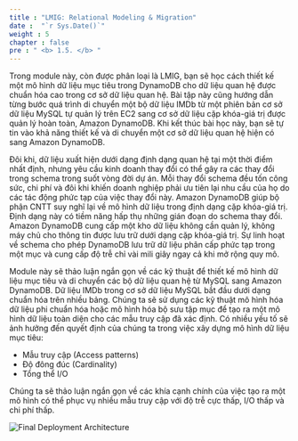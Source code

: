 ```yaml
---
title : "LMIG: Relational Modeling & Migration"
date :  "`r Sys.Date()`" 
weight : 5
chapter : false
pre : " <b> 1.5. </b> "
---
```


Trong module này, còn được phân loại là LMIG, bạn sẽ học cách thiết kế một mô hình dữ liệu mục tiêu trong DynamoDB cho dữ liệu quan hệ được chuẩn hóa cao trong cơ sở dữ liệu quan hệ. Bài tập này cũng hướng dẫn từng bước quá trình di chuyển một bộ dữ liệu IMDb từ một phiên bản cơ sở dữ liệu MySQL tự quản lý trên EC2 sang cơ sở dữ liệu cặp khóa-giá trị được quản lý hoàn toàn, Amazon DynamoDB. Khi kết thúc bài học này, bạn sẽ tự tin vào khả năng thiết kế và di chuyển một cơ sở dữ liệu quan hệ hiện có sang Amazon DynamoDB.

Đôi khi, dữ liệu xuất hiện dưới dạng định dạng quan hệ tại một thời điểm nhất định, nhưng yêu cầu kinh doanh thay đổi có thể gây ra các thay đổi trong schema trong suốt vòng đời dự án. Mỗi thay đổi schema đều tốn công sức, chi phí và đôi khi khiến doanh nghiệp phải ưu tiên lại nhu cầu của họ do các tác động phức tạp của việc thay đổi này. Amazon DynamoDB giúp bộ phận CNTT suy nghĩ lại về mô hình dữ liệu trong định dạng cặp khóa-giá trị. Định dạng này có tiềm năng hấp thụ những gián đoạn do schema thay đổi. Amazon DynamoDB cung cấp một kho dữ liệu không cần quản lý, không máy chủ cho thông tin được lưu trữ dưới dạng cặp khóa-giá trị. Sự linh hoạt về schema cho phép DynamoDB lưu trữ dữ liệu phân cấp phức tạp trong một mục và cung cấp độ trễ chỉ vài mili giây ngay cả khi mở rộng quy mô.

Module này sẽ thảo luận ngắn gọn về các kỹ thuật để thiết kế mô hình dữ liệu mục tiêu và di chuyển các bộ dữ liệu quan hệ từ MySQL sang Amazon DynamoDB. Dữ liệu IMDb trong cơ sở dữ liệu MySQL bắt đầu dưới dạng chuẩn hóa trên nhiều bảng. Chúng ta sẽ sử dụng các kỹ thuật mô hình hóa dữ liệu phi chuẩn hóa hoặc mô hình hóa bộ sưu tập mục để tạo ra một mô hình dữ liệu toàn diện cho các mẫu truy cập đã xác định. Có nhiều yếu tố sẽ ảnh hưởng đến quyết định của chúng ta trong việc xây dựng mô hình dữ liệu mục tiêu:

- Mẫu truy cập (Access patterns)
- Độ đông đúc (Cardinality)
- Tổng thể I/O

Chúng ta sẽ thảo luận ngắn gọn về các khía cạnh chính của việc tạo ra một mô hình có thể phục vụ nhiều mẫu truy cập với độ trễ cực thấp, I/O thấp và chi phí thấp.

![Final Deployment Architecture](/images/1/1.5/denormalization.png)